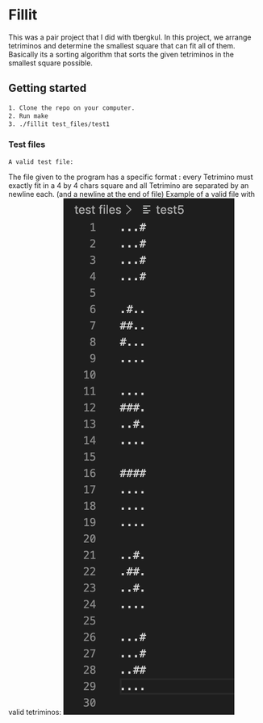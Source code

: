 # Fillit
This was a pair project that I did with tbergkul. In this project, we arrange tetriminos and determine the smallest square that can fit all of them. Basically its a sorting algorithm that sorts the given tetriminos in the smallest square possible.
## Getting started
````
1. Clone the repo on your computer.
2. Run make
3. ./fillit test_files/test1
````
### Test files
````
A valid test file:
````
The file given to the program has a specific format : every Tetrimino must exactly fit in a
4 by 4 chars square and all Tetrimino are separated by an newline each. (and a newline at the end of file)
Example of a valid file with valid tetriminos:
![alt text](https://github.com/khakala96/fillit/blob/master/pictures/Valid%20file%20for%20testing.png)

